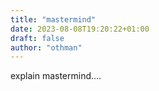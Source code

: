 ```yaml
---
title: "mastermind"
date: 2023-08-08T19:20:22+01:00
draft: false
author: "othman"
---
```


explain mastermind....

